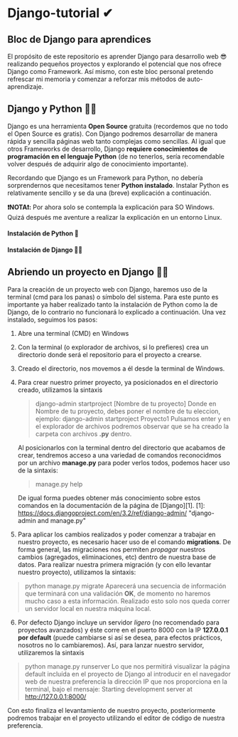# Django-tutorial ✔
## Bloc de Django para aprendices
El propósito de este repositorio es aprender Django para desarrollo web 😎 realizando pequeños proyectos y explorando el potencial que nos ofrece Django como Framework. 
Así mismo, con este bloc personal pretendo refrescar mi memoria y comenzar a reforzar mis métodos de auto-aprendizaje. 

## Django y Python 👀🐍
Django es una herramienta **Open Source** gratuita (recordemos que no todo el Open Source es gratis). Con Django podremos desarrollar de manera rápida y sencilla páginas web tanto complejas como sencillas. Al igual que otros Frameworks de desarrollo, Django **requiere conocimientos de programación en el lenguaje Python** (de no tenerlos, sería recomendable volver después de adquirir algo de conocimiento importante).

Recordando que Django es un Framework para Python, no debería sorprendernos que necesitamos tener **Python instalado**.
Instalar Python es relativamente sencillo y se da una (breve) explicación a continuación.

**❗NOTA❗:** Por ahora solo se contempla la explicación para SO Windows. Quizá después me aventure a realizar la explicación en un entorno Linux.

#### Instalación de Python 🐍

#### Instalación de Django 🐱‍👤

## Abriendo un proyecto en Django 🐱‍💻

Para la creación de un proyecto web con Django, haremos uso de la terminal (cmd para los panas) o símbolo del sistema. Para este punto es importante ya haber realizado tanto la instalación de Python como la de Django, de lo contrario no funcionará lo explicado a continuación. Una vez instalado, seguimos los pasos:

1. Abre una terminal (CMD) en Windows
2. Con la terminal (o explorador de archivos, si lo prefieres) crea un directorio donde será el repositorio para el proyecto a crearse. 
3. Creado el directorio, nos movemos a él desde la terminal de Windows. 
4. Para crear nuestro primer proyecto, ya posicionados en el directorio creado, utilizamos la sintaxis
    > django-admin startproject \[Nombre de tu proyecto]
    Donde en Nombre de tu proyecto, debes poner el nombre de tu eleccion, ejemplo:
    >django-admin startproject Proyecto1
    Pulsamos enter y en el explorador de archivos podremos observar que se ha creado la carpeta con archivos **.py** dentro.
    
    Al posicionarlos con la terminal dentro del directorio que acabamos de crear, tendremos acceso a una variedad de comandos reconocidmos por un archivo **manage.py** para poder verlos todos, podemos hacer uso de la sintaxis:
    > manage.py help
    
    De igual forma puedes obtener más conocimiento sobre estos comandos en la documentación de la página de [Django][1].
    [1]: <https://docs.djangoproject.com/en/3.2/ref/django-admin/> "django-admin and manage.py"
    
5. Para aplicar los cambios realizados y poder comenzar a trabajar en nuestro proyecto, es necesario hacer uso de el comando **migrations**. De forma general, las migraciones nos permiten *propagar* nuestros cambios (agregados, eliminaciones, etc) dentro de nuestra base de datos. Para realizar nuestra primera migración (y con ello levantar nuestro proyecto), utilizamos la sintaxis:
  > python manage.py migrate
  Aparecerá una secuencia de información que terminará con una validación **OK**, de momento no haremos mucho caso a esta información. Realizado esto solo nos queda correr un servidor local en nuestra máquina local.

6. Por defecto Django incluye un servidor *ligero* (no recomendado para proyectos avanzados) y éste corre en el puerto 8000 con la IP **127.0.0.1 por default** (puede cambiarse si así se desea, para efectos prácticos, nosotros no lo cambiaremos).
  Así, para lanzar nuestro servidor, utilizaremos la sintaxis
  >python manage.py runserver
  Lo que nos permitirá visualizar la página default incluída en el proyecto de Django al introducir en el navegador web de nuestra preferencia la dirección IP que nos proporciona en la terminal, bajo el mensaje:
  >Starting development server at http://127.0.0.1:8000/

  Con esto finaliza el levantamiento de nuestro proyecto, posteriormente podremos trabajar en el proyecto utilizando el editor de código de nuestra preferencia. 
